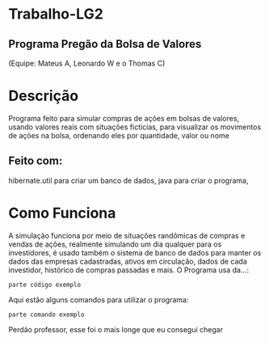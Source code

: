 # Trabalho-LG2
## Programa Pregão da Bolsa de Valores
(Equipe: Mateus A, Leonardo W e o Thomas C)

# Descrição
Programa feito para simular compras de ações em bolsas de valores, usando valores reais com situações ficticías, para visualizar os movimentos de ações na bolsa, ordenando eles por quantidade, valor ou nome

## Feito com:
hibernate.util para criar um banco de dados, java para criar o programa, 

# Como Funciona
  A simulação funciona por meio de situações randômicas de compras e vendas de ações, realmente simulando um dia qualquer para os investidores, é usado também o sistema de banco de dados para manter os dados das empresas cadastradas, ativos em circulação, dados de cada investidor, histórico de compras passadas e mais.
  O Programa usa da...:
  
```
parte código exemplo
```

 Aqui estão alguns comandos para utilizar o programa:
```
parte comando exemplo
```





Perdão professor, esse foi o mais longe que eu consegui chegar
